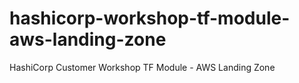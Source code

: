 # hashicorp-workshop-tf-module-aws-landing-zone
HashiCorp Customer Workshop TF Module - AWS Landing Zone
